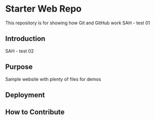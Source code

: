 # Starter Web Repo

This repository is for showing how Git and GitHub work
SAH - test 01

## Introduction
SAH - test 02

## Purpose

Sample website with plenty of files for demos

## Deployment

## How to Contribute